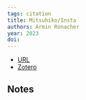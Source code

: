```yaml
---
tags: citation
title: Mitsuhiko/Insta
authors: Armin Ronacher
year: 2023
doi: 
---
```


- [URL](https://github.com/mitsuhiko/insta)
- [Zotero](zotero://select/items/@ronacherMitsuhikoInsta2023)

## Notes

